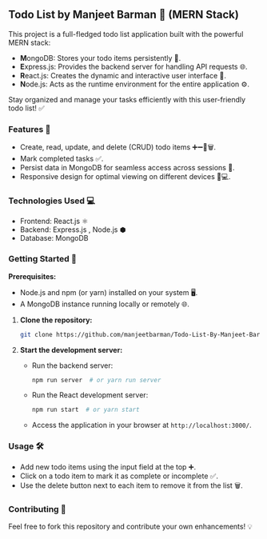 ## Todo List by Manjeet Barman 📝 (MERN Stack)

This project is a full-fledged todo list application built with the powerful MERN stack:

* **M**ongoDB: Stores your todo items persistently 💾.
* **E**xpress.js: Provides the backend server for handling API requests 🌐.
* **R**eact.js: Creates the dynamic and interactive user interface 🎨.
* **N**ode.js: Acts as the runtime environment for the entire application ⚙️.

Stay organized and manage your tasks efficiently with this user-friendly todo list!  ✅

### Features 🌟

* Create, read, update, and delete (CRUD) todo items ➕➖🔄🗑️.
* Mark completed tasks ✅.
* Persist data in MongoDB for seamless access across sessions 🔁.
* Responsive design for optimal viewing on different devices 📱💻.

### Technologies Used 💻

* Frontend: React.js ⚛️
* Backend: Express.js , Node.js ⬢
* Database: MongoDB ️

### Getting Started 🚀

**Prerequisites:**

* Node.js and npm (or yarn) installed on your system 🖥️.
* A MongoDB instance running locally or remotely 🌐.

1. **Clone the repository:**

   ```bash
   git clone https://github.com/manjeetbarman/Todo-List-By-Manjeet-Barman.git
   ```

4. **Start the development server:**

   - Run the backend server:

     ```bash
     npm run server  # or yarn run server
     ```

   - Run the React development server:

     ```bash
     npm run start  # or yarn start
     ```

   - Access the application in your browser at `http://localhost:3000/`.

### Usage 🛠️

* Add new todo items using the input field at the top ➕.
* Click on a todo item to mark it as complete or incomplete ✅.
* Use the delete button next to each item to remove it from the list 🗑️.

### Contributing 🤝

Feel free to fork this repository and contribute your own enhancements!  💡
